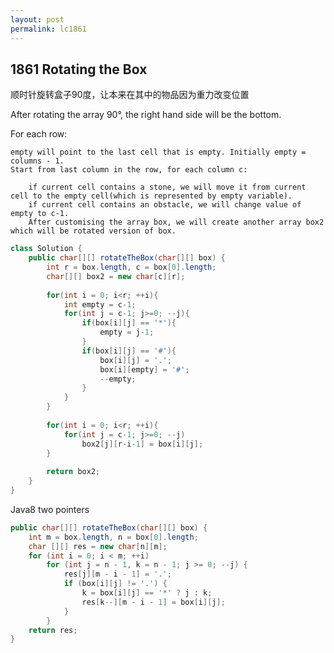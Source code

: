 ```yaml
---
layout: post
permalink: lc1861 
---
```


## 1861	Rotating the Box

顺时针旋转盒子90度，让本来在其中的物品因为重力改变位置

After rotating the array 90°, the right hand side will be the bottom.

For each row:

    empty will point to the last cell that is empty. Initially empty = columns - 1.
    Start from last column in the row, for each column c:
    
        if current cell contains a stone, we will move it from current cell to the empty cell(which is represented by empty variable).
        if current cell contains an obstacle, we will change value of empty to c-1.
        After customising the array box, we will create another array box2 which will be rotated version of box.
```java
class Solution {
    public char[][] rotateTheBox(char[][] box) {
        int r = box.length, c = box[0].length;
        char[][] box2 = new char[c][r];
        
        for(int i = 0; i<r; ++i){
            int empty = c-1;
            for(int j = c-1; j>=0; --j){
                if(box[i][j] == '*'){
                    empty = j-1;
                }
                if(box[i][j] == '#'){
                    box[i][j] = '.';
                    box[i][empty] = '#';
                    --empty;
                }
            }
        }
        
        for(int i = 0; i<r; ++i){
            for(int j = c-1; j>=0; --j)
                box2[j][r-i-1] = box[i][j];
        }
        
        return box2;
    }
}
```

Java8 two pointers
```java
public char[][] rotateTheBox(char[][] box) {
    int m = box.length, n = box[0].length;
    char [][] res = new char[n][m];
    for (int i = 0; i < m; ++i)
        for (int j = n - 1, k = n - 1; j >= 0; --j) {
            res[j][m - i - 1] = '.';
            if (box[i][j] != '.') {
                k = box[i][j] == '*' ? j : k;
                res[k--][m - i - 1] = box[i][j];
            }
        }
    return res;
}
```